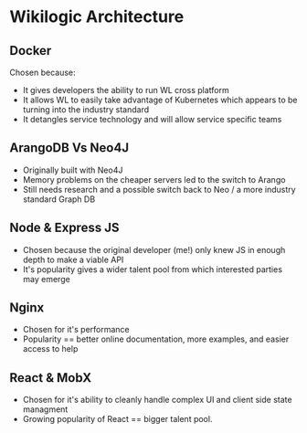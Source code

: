 # Wikilogic Architecture

## Docker

Chosen because:

* It gives developers the ability to run WL cross platform
* It allows WL to easily take advantage of Kubernetes which appears to be turning into the industry standard
* It detangles service technology and will allow service specific teams

## ArangoDB Vs Neo4J

* Originally built with Neo4J
* Memory problems on the cheaper servers led to the switch to Arango
* Still needs research and a possible switch back to Neo / a more industry standard Graph DB

## Node & Express JS

* Chosen because the original developer (me!) only knew JS in enough depth to make a viable API
* It's popularity gives a wider talent pool from which interested parties may emerge

## Nginx

* Chosen for it's performance
* Popularity == better online documentation, more examples, and easier access to help

## React & MobX

* Chosen for it's ability to cleanly handle complex UI and client side state managment
* Growing popularity of React == bigger talent pool.
